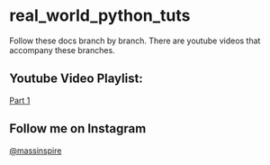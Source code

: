 # real_world_python_tuts
Follow these docs branch by branch. There are youtube videos that accompany these branches.

## Youtube Video Playlist:

[Part 1](https://www.youtube.com/watch?v=zg3v9s6JH6s&list=PLhIffaBe9jNmBy7as7OWhHobYWNVr3ibo)

## Follow me on Instagram
[@massinspire](https://www.instagram.com/massinspire/)